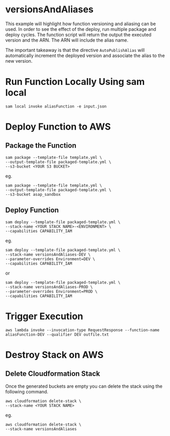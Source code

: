 # versionsAndAliases

This example will highlight how function versioning and aliasing can be used.  In order to see the effect of the deploy, run multiple package and deploy cycles.  The function script will return the output the executed version and the ARN.  The ARN will include the alias name.

The important takeaway is that the directive `AutoPublishAlias` will automatically increment the deployed version and associate the alias to the new version.

# Run Function Locally Using sam local

```
sam local invoke aliasFunction -e input.json
```

# Deploy Function to AWS

## Package the Function

```
sam package --template-file template.yml \
--output-template-file packaged-template.yml \
--s3-bucket <YOUR S3 BUCKET>
```

eg.

```
sam package --template-file template.yml \
--output-template-file packaged-template.yml \
--s3-bucket asap_sandbox
```

## Deploy Function

```
sam deploy --template-file packaged-template.yml \
--stack-name <YOUR STACK NAME>-<ENVIRONMENT> \
--capabilities CAPABILITY_IAM
```

eg.

```
sam deploy --template-file packaged-template.yml \
--stack-name versionsAndAliases-DEV \
--parameter-overrides Environment=DEV \
--capabilities CAPABILITY_IAM
```

or 

```
sam deploy --template-file packaged-template.yml \
--stack-name versionsAndAliases-PROD \
--parameter-overrides Environment=PROD \
--capabilities CAPABILITY_IAM
```

# Trigger Execution

```
aws lambda invoke --invocation-type RequestResponse --function-name aliasFunction-DEV --qualifier DEV outfile.txt
```

# Destroy Stack on AWS


## Delete Cloudformation Stack

Once the generated buckets are empty you can delete the stack using the following command.

```
aws cloudformation delete-stack \
--stack-name <YOUR STACK NAME>
```

eg.

```
aws cloudformation delete-stack \
--stack-name versionsAndAliases
```
